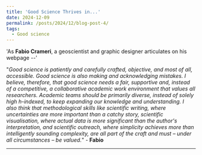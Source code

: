 ```yaml
---
title: 'Good Science Thrives in...'
date: 2024-12-09
permalink: /posts/2024/12/blog-post-4/
tags:
  - Good science
---
```


'As **Fabio Crameri**, a geoscientist and graphic designer articulates on his webpage --'

"*Good science is patiently and carefully crafted, objective, and most of all, accessible. Good science is also making and acknowledging mistakes. I believe, therefore, that good science needs a fair, supportive and, instead of a competitive, a collaborative academic work environment that values all researchers. Academic teams should be primarily diverse, instead of solely high h-indexed, to keep expanding our knowledge and understanding. I also think that methodological skills like scientific writing, where uncertainties are more important than a catchy story, scientific visualisation, where actual data is more significant than the author's interpretation, and scientific outreach, where simplicity achieves more than intelligently sounding complexity, are all part of the craft and must – under all circumstances – be valued.*" - **Fabio** 

------
